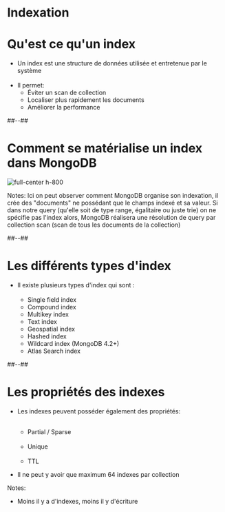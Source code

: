 <!-- .slide: class="transition underline"-->
# Indexation

<!-- .slide-->
# Qu'est ce qu'un index
- Un index est une structure de données utilisée et entretenue par le système <br/><br/>
- Il permet:
    - Éviter un scan de collection
    - Localiser plus rapidement les documents
    - Améliorer la performance

##--##

<!-- .slide-->
# Comment se matérialise un index dans MongoDB
![full-center h-800](assets/images/mongodb/indexation-performance/index-structure.svg)

Notes:
 Ici on peut observer comment MongoDB organise son indexation, il crée des "documents" ne possédant que le champs indexé et sa valeur.
 Si dans notre query (qu'elle soit de type range, égalitaire ou juste trie) on ne spécifie pas l'index alors, MongoDB réalisera une résolution de query par collection scan (scan de tous les documents de la collection)

##--##

<!-- .slide-->
# Les différents types d'index
- Il existe plusieurs types d'index qui sont :<br/><br/>
    - Single field index
    - Compound index
    - Multikey index
    - Text index
    - Geospatial index
    - Hashed index
    - Wildcard index (MongoDB 4.2+)
    - Atlas Search index

##--##

<!-- .slide-->
# Les propriétés des indexes
- Les indexes peuvent posséder également des propriétés:<br/><br/>
    - Partial / Sparse<br/><br/>
    - Unique <br/><br/>
    - TTL
  
- Il ne peut y avoir que maximum 64 indexes par collection

Notes:
- Moins il y a d'indexes, moins il y d'écriture